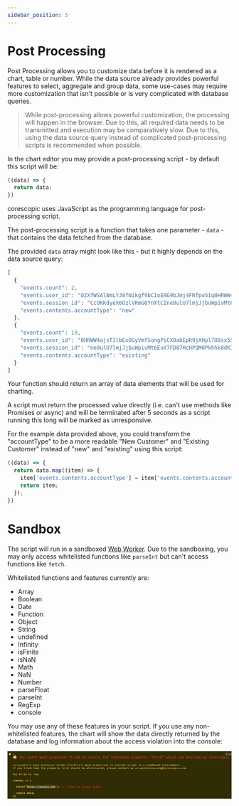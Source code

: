 ```yaml
---
sidebar_position: 5
---
```


# Post Processing

Post Processing allows you to customize data before it is rendered as a chart, table or number. While the data source already provides powerful features to select, aggregate and group data, some use-cases may require more customization that isn't possible or is very complicated with database queries.

> While post-processing allows powerful customization, the processing will happen in the browser. Due to this, all required data needs to be transmitted and execution may be comparatively slow.
> Due to this, using the data source query instead of complicated post-processing scripts is recommended when possible.

In the chart editor you may provide a post-processing script - by default this script will be:

```JavaScript
((data) => {
  return data;
})
```

corescopic uses JavaScript as the programming language for post-processing script.

The post-processing script is a function that takes one parameter - `data` - that contains the data fetched from the database.

The provided `data` array might look like this - but it highly depends on the data source query:

```JavaScript
[
  {
    "events.count": 2,
    "events.user_id": "O2XfWSAl8mLYJ8fNikgf9bCIoENG9bJmj4FRfpo5Iq0HRWW4ajsT3lbExOGyVmfSongPiCX8abEpR9jXHpl7U8sx5S2hRZaWH8tH",
    "events.session_id": "CcOKKdyeX6OzlVRmG0YnXtCIne0ulU7lmjJjbuWpivMt6EuY7FD87HcHPQM0Pkhhk8dK3XjsvFFoBvl1ptZ75wbiz6Kw63xZpy6b",
    "events.contents.accountType": "new"
  },
  {
    "events.count": 19,
    "events.user_id": "0HRWW4ajsT3lbExOGyVmfSongPiCX8abEpR9jXHpl7U8sx5S2hRZaWH8tHO2XfWSAl8mLYJ8fNikgf9bCIoENG9bJmj4FRfpo5Iq",
    "events.session_id": "ne0ulU7lmjJjbuWpivMt6EuY7FD87HcHPQM0Pkhhk8dK3XjsvFFoBvl1ptZ75wbiz6Kw63xZpy6bCcOKKdyeX6OzlVRmG0YnXtCI",
    "events.contents.accountType": "existing"
  }
]
```

Your function should return an array of data elements that will be used for charting.

A script must return the processed value directly (i.e. can't use methods like Promises or async) and will be terminated after 5 seconds as a script running this long will be marked as unresponsive.

For the example data provided above, you could transform the "accountType" to be a more readable "New Customer" and "Existing Customer" instead of "new" and "existing" using this script:

```JavaScript
((data) => {
  return data.map((item) => {
    item['events.contents.accountType'] = item['events.contents.accountType'] === "new" ? "New Customer" : "Existing Customer";
    return item;
  });
})
```

# Sandbox

The script will run in a sandboxed [Web Worker](https://developer.mozilla.org/en-US/docs/Web/API/Web_Workers_API). Due to the sandboxing, you may only access whitelisted functions like `parseInt` but can't access functions like `fetch`.

Whitelisted functions and features currently are:

- Array
- Boolean
- Date
- Function
- Object
- String
- undefined
- Infinity
- isFinite
- isNaN
- Math
- NaN
- Number
- parseFloat
- parseInt
- RegExp
- console

You may use any of these features in your script. If you use any non-whitelisted features, the chart will show the data directly returned by the database and log information about the access violation into the console:

![Sandbox violation in console](/img/sandbox_violation.png)
